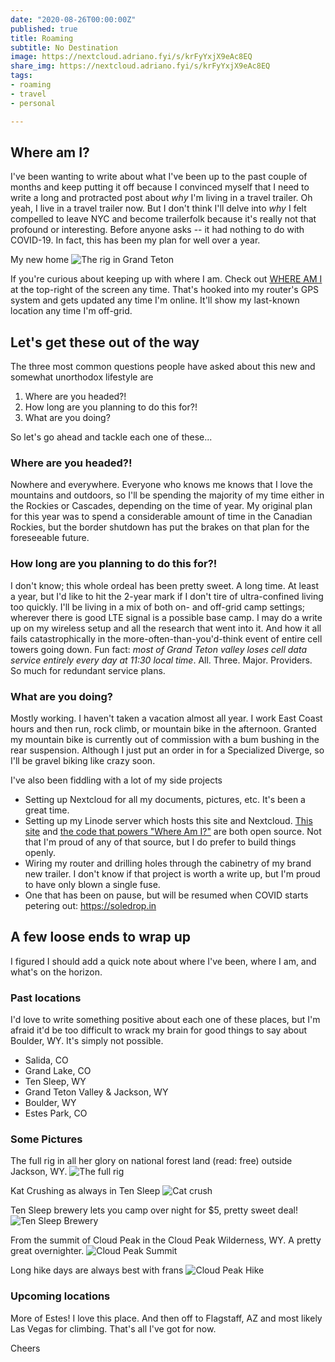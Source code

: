 ```yaml
---
date: "2020-08-26T00:00:00Z"
published: true
title: Roaming
subtitle: No Destination
image: https://nextcloud.adriano.fyi/s/krFyYxjX9eAc8EQ
share_img: https://nextcloud.adriano.fyi/s/krFyYxjX9eAc8EQ
tags:
- roaming
- travel
- personal

---
```


## Where am I?

I've been wanting to write about what I've been up to the past couple of months and keep putting it off because I convinced myself that I need to write a long and protracted post about _why_ I'm living in a travel trailer. Oh yeah, I live in a travel trailer now. But I don't think I'll delve into _why_ I felt compelled to leave NYC and become trailerfolk because it's really not that profound or interesting. Before anyone asks -- it had nothing to do with COVID-19. In fact, this has been my plan for well over a year.

My new home
![The rig in Grand Teton](https://nextcloud.adriano.fyi/s/krFyYxjX9eAc8EQ "The rig in Grand Teton")

If you're curious about keeping up with where I am. Check out [WHERE AM I](https://adriano.fyi/whereami) at the top-right of the screen any time. That's hooked into my router's GPS system and gets updated any time I'm online. It'll show my last-known location any time I'm off-grid.

## Let's get these out of the way

The three most common questions people have asked about this new and somewhat unorthodox lifestyle are

1. Where are you headed?!
2. How long are you planning to do this for?!
3. What are you doing?

So let's go ahead and tackle each one of these...

### Where are you headed?!

Nowhere and everywhere. Everyone who knows me knows that I love the mountains and outdoors, so I'll be spending the majority of my time either in the Rockies or Cascades, depending on the time of year. My original plan for this year was to spend a considerable amount of time in the Canadian Rockies, but the border shutdown has put the brakes on that plan for the foreseeable future.

### How long are you planning to do this for?!

I don't know; this whole ordeal has been pretty sweet. A long time. At least a year, but I'd like to hit the 2-year mark if I don't tire of ultra-confined living too quickly. I'll be living in a mix of both on- and off-grid camp settings; wherever there is good LTE signal is a possible base camp. I may do a write up on my wireless setup and all the research that went into it. And how it all fails catastrophically in the more-often-than-you'd-think event of entire cell towers going down. Fun fact: _most of Grand Teton valley loses cell data service entirely every day at 11:30 local time_. All. Three. Major. Providers. So much for redundant service plans.

### What are you doing?

Mostly working. I haven't taken a vacation almost all year. I work East Coast hours and then run, rock climb, or mountain bike in the afternoon. Granted my mountain bike is currently out of commission with a bum bushing in the rear suspension. Although I just put an order in for a Specialized Diverge, so I'll be gravel biking like crazy soon.

I've also been fiddling with a lot of my side projects
* Setting up Nextcloud for all my documents, pictures, etc. It's been a great time.
* Setting up my Linode server which hosts this site and Nextcloud. [This site](https://github.com/acaloiaro/adriano.fyi) and [the code that powers "Where Am I?"](https://github.com/acaloiaro/roam-location) are both open source. Not that I'm proud of any of that source, but I do prefer to build things openly.
* Wiring my router and drilling holes through the cabinetry of my brand new trailer. I don't know if that project is worth a write up, but I'm proud to have only blown a single fuse.
* One that has been on pause, but will be resumed when COVID starts petering out: https://soledrop.in

## A few loose ends to wrap up

I figured I should add a quick note about where I've been, where I am, and what's on the horizon.

### Past locations

I'd love to write something positive about each one of these places, but I'm afraid it'd be too difficult to wrack my brain for good things to say about Boulder, WY. It's simply not possible.

* Salida, CO
* Grand Lake, CO
* Ten Sleep, WY
* Grand Teton Valley & Jackson, WY
* Boulder, WY
* Estes Park, CO

### Some Pictures

The full rig in all her glory on national forest land (read: free) outside Jackson, WY.
![The full rig](https://nextcloud.adriano.fyi/s/WcGHsX6CgKxEazt "The Full Rig")

Kat Crushing as always in Ten Sleep
![Cat crush](https://nextcloud.adriano.fyi/s/znnSWXiXSYj3Bno "cat crush")

Ten Sleep brewery lets you camp over night for $5, pretty sweet deal!
![Ten Sleep Brewery](https://nextcloud.adriano.fyi/s/MNLMkjXkENSRZc5 "Ten Sleep Brewery")

From the summit of Cloud Peak in the Cloud Peak Wilderness, WY. A pretty great overnighter.
![Cloud Peak Summit](https://nextcloud.adriano.fyi/s/9PZX3Syf3Cbj92N "Cloud peak summit")

Long hike days are always best with frans
![Cloud Peak Hike](https://nextcloud.adriano.fyi/s/X4WWkKWeRgSsdYA "cloud peak hike")

### Upcoming locations

More of Estes! I love this place. And then off to Flagstaff, AZ and most likely Las Vegas for climbing. That's all I've got for now.

Cheers

